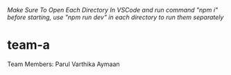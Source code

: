 *Make Sure To Open Each Directory In VSCode and run command "npm i" before starting, use "npm run dev" in each directory to run them separately*
# team-a

Team Members:
Parul
Varthika
Aymaan 
